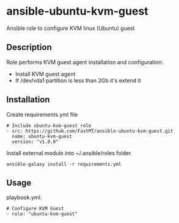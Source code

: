 # ansible-ubuntu-kvm-guest
Ansible role to configure KVM linux (Ubuntu) guest 

## Description

Role performs KVM guest agent installation and configuration:
 - Install KVM guest agent
 - If /dev/vda1 partition is less than 2Gb it's extend it

## Installation

Create requirements.yml file

```
# Include ubuntu-kvm-guest role
- src: https://github.com/FastMT/ansible-ubuntu-kvm-guest.git
  name: ubuntu-kvm-guest
  version: "v1.0.0"
```

Install external module into ~/.ansible/roles folder

```
ansible-galaxy install -r requirements.yml
```

## Usage

playbook.yml:

```
# Configure KVM Guest
- role: "ubuntu-kvm-guest"
```        